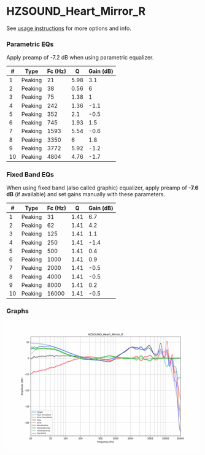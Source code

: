 # HZSOUND_Heart_Mirror_R
See [usage instructions](https://github.com/jaakkopasanen/AutoEq#usage) for more options and info.

### Parametric EQs
Apply preamp of -7.2 dB when using parametric equalizer.

|   # | Type    |   Fc (Hz) |    Q |   Gain (dB) |
|-----|---------|-----------|------|-------------|
|   1 | Peaking |        21 | 5.98 |         3.1 |
|   2 | Peaking |        38 | 0.56 |         6   |
|   3 | Peaking |        75 | 1.38 |         1   |
|   4 | Peaking |       242 | 1.36 |        -1.1 |
|   5 | Peaking |       352 | 2.1  |        -0.5 |
|   6 | Peaking |       745 | 1.93 |         1.5 |
|   7 | Peaking |      1593 | 5.54 |        -0.6 |
|   8 | Peaking |      3350 | 6    |         1.8 |
|   9 | Peaking |      3772 | 5.92 |        -1.2 |
|  10 | Peaking |      4804 | 4.76 |        -1.7 |

### Fixed Band EQs
When using fixed band (also called graphic) equalizer, apply preamp of **-7.6 dB** (if available) and set gains manually with these parameters.

|   # | Type    |   Fc (Hz) |    Q |   Gain (dB) |
|-----|---------|-----------|------|-------------|
|   1 | Peaking |        31 | 1.41 |         6.7 |
|   2 | Peaking |        62 | 1.41 |         4.2 |
|   3 | Peaking |       125 | 1.41 |         1.1 |
|   4 | Peaking |       250 | 1.41 |        -1.4 |
|   5 | Peaking |       500 | 1.41 |         0.4 |
|   6 | Peaking |      1000 | 1.41 |         0.9 |
|   7 | Peaking |      2000 | 1.41 |        -0.5 |
|   8 | Peaking |      4000 | 1.41 |        -0.5 |
|   9 | Peaking |      8000 | 1.41 |         0.2 |
|  10 | Peaking |     16000 | 1.41 |        -0.5 |

### Graphs
![](./HZSOUND_Heart_Mirror_R.png)
